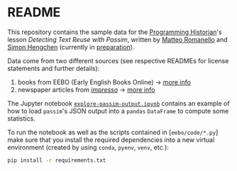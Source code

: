 # README

This repository contains the sample data for the [Programming Historian](https://programminghistorian.org/)'s lesson *Detecting Text Reuse with Passim*, written by [Matteo Romanello](https://github.com/mromanello) and [Simon Hengchen](http://github.com/faustusdotbe) (currently in [preparation](https://github.com/programminghistorian/ph-submissions/issues/294)).

Data come from two different sources (see respective READMEs for license statements and further details):

1. books from EEBO (Early English Books Online) → [more info](eebo/README.md)
2. newspaper articles from [*impresso*](https://impresso-project.ch/) → [more info](impresso/README.md)  

The Jupyter notebook [`explore-passim-output.ipynb`](./explore-passim-output.ipynb) contains an example of how to load `passim`'s JSON output into a `pandas` `DataFrame` to compute some statistics.

To run the notebook as well as the scripts contained in [`eebo/code/*.py`] make sure that you install the required dependencies into a new virtual environment (created by using `conda`, `pyenv`, `venv`, etc.):

```bash
pip install -r requirements.txt
```
